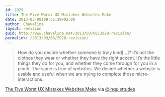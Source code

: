 ```yaml
---
id: 2929
title: The Five Worst UX Mistakes Websites Make
date: 2013-03-08T09:56:29+02:00
author: Chavalina
layout: revision
guid: http://www.chavalina.net/2013/03/08/2928-revision/
permalink: /2013/03/08/2928-revision/
---
```

> How do you decide whether someone is truly kind[…]? It’s not the clothes they wear or whether they have the right accent. It’s the little things they do for you, and whether they come through for you in a pinch. The same is true of websites. We decide whether a website is usable and useful when we are trying to complete those micro-interactions.

<a href="http://uxmag.com/articles/the-five-worst-ux-mistakes-websites-make" target="_blank">The Five Worst UX Mistakes Websites Make</a> via <a href="https://mobile.twitter.com/inquiettudes" target="_blank">@inquiettudes</a>